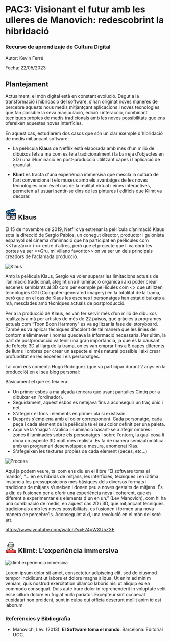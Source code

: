 

# PAC3: Visionant el futur amb les ulleres de Manovich: redescobrint la hibridació

### [](https://github.com/mgea/PEC3_Manovich_Reloaded#recurso-de-aprendizaje-de-cultura-digital)Recurso de aprendizaje de Cultura Digital

Autor: Kevin Ferré

Fecha:	22/05/2023

## [](https://github.com/mgea/PEC3_Manovich_Reloaded#planteamiento)Plantejament

Actualment, el món digital està en constant evolució. Degut a la transformació i hibridació del software, s'han originat noves maneres de percebre aquests nous medis mitjantçant aplicacions i noves tecnologies que fan possible la seva manipulació, edició i interacció, combinant tècniques pròpies de medis tradicionals amb les noves possibilitats que ens ofereixen aquestes noves interfícies.

En aquest cas, estudiarem dos casos que són un clar exemple d'hibridació de medis mitjançant software:

- La pel·lícula **Klaus** de Netflix està elaborada amb més d'un milió de dibuixos fets a mà com es feia tradicionalment i la barreja d'objectes en 3D i una il·luminació en post-producció utilitzant capes i l'aplicació de granulat.

- **Klimt** es tracta d'una experiència immersiva que mescla la cultura de l'art convencional i els museus amb els avantatges de les noves tecnologies com és el cas de la realitat virtual i eines interactives, permeten a l'usuari sentir-se dins de les pintures i edificis que Klimt va decorar. 



## [](https://github.com/mgea/PEC3_Manovich_Reloaded#re-descubriendo-la-hibridacion-caso-1) <img src="./video (1).png" width="35" height="35"> Klaus

El 15 de novembre de 2019, Netflix va estrenar la pel·lícula d’animació Klaus sota la direcció de Sergio Pablos, un conegut director, productor i guionista espanyol del cinema d’animació que ha participat en pel·lícules com <<Tarzán>> i <<Rio>> entre d’altres, però que el projecte que li va obrir les portes va ser <<Gru, mi villano favorito>> on va ser un dels principals creadors de l’aclamada producció. 

![Klaus](https://i.blogs.es/44c6b5/klaus-cartel/1366_2000.jpeg)
 
Amb la pel·lícula Klaus, Sergio va voler superar les limitacions actuals de l’animació tradicional, afegint una il·luminació orgànica i així poder crear escenes semblants al 3D com per exemple pel·lícules com <<Toy Story>> que utilitzen tecnologies CGI (Computer-generated imagery) en la totalitat de la trama, però que en el cas de Klaus les escenes i personatges han estat dibuixats a mà, mesclades amb tècniques actuals de postproducció. 

Per a la producció de Klaus, es van fer servir més d’un milió de dibuixos realitzats a mà per artistes de més de 22 països, que gràcies a programes actuals com “Toon Boon Harmony” es va agilitzar la fase del storyboard. També es va aplicar tècniques d’acolorit de tal manera que les línies del contorn s’eliminaven i només quedava la informació necessària. 
Per últim, la part de postproducció va tenir una gran importància, ja que és la causant de l’efecte 3D al llarg de la trama, on es van emprar fins a 8 capes diferents de llums i ombres per crear un aspecte el més natural possible i així crear profunditat en les escenes i els personatges. 

Tal com ens comenta Hugo Rodríguez (que va participar durant 2 anys en la producció) en el seu blog personal: 


Bàsicament el que es feia era:

* Un primer esbós a mà alçada (encara que usant pantalles Cintiq per a dibuixar en l'ordinador).
* Seguidament, aquest esbós es netejava fins a aconseguir un traç únic i net.
* S'afegeix el fons i elements en primer pla si existissin.
* Després s'emplena amb el color corresponent. Cada personatge, cada peça i cada element de la pel·lícula té el seu color definit per una paleta.
* Aquí ve la ‘màgia’: s'aplica il·luminació basant-se a afegir ombres i zones il·luminades sobre els personatges i sobre l'entorn, la qual cosa li dona un aspecte 3D molt més realista. Es fa de manera semiautomàtica amb  un programari desenvolupat a mesura, anomenat Klas.
* S'afegeixen les textures pròpies de cada element (peces, etc…)


![Process](https://www.hugorodriguez.com/blog/wp-content/uploads/2020/02/klaus_feature-1024x602.jpg)
 
Aquí ja podem veure, tal com ens diu en el llibre “El software toma el mando”,  “... en els híbrids de mitjans, les interfícies, tècniques i en última instància les pressuposicions més bàsiques dels diversos formats i tradicions de mitjans s'uneixen i donen peu a noves gestalts de mitjans. És a dir, es fusionen per a oferir una experiència nova i coherent, que és diferent a experimentar els elements d'un en un.” (Lev Manovich), com hi ha una combinació de medis, en aquest cas 2D i 3D, que mitjançant tècniques tradicionals amb les noves possibilitats, es fusionen i formen una nova manera de percebre’ls. Aconseguint així, una revolució en el món del setè art. 
 
https://www.youtube.com/watch?v=F74gWXU5ZXE



## [](https://github.com/mgea/PEC3_Manovich_Reloaded#re-descubriendo-la-hibridacion-caso-2) <img src="./realidad-virtual.png" width="35" height="35"> Klimt: L'experiència immersiva

![klimt experiencia inmersiva](https://www.neo2.com/wp-content/uploads/2021/04/KLIMT-la-experiencia-inmersiva-por-1.jpg)

Lorem ipsum dolor sit amet, consectetur adipiscing elit, sed do eiusmod tempor incididunt ut labore et dolore magna aliqua. Ut enim ad minim veniam, quis nostrud exercitation ullamco laboris nisi ut aliquip ex ea commodo consequat. Duis aute irure dolor in reprehenderit in voluptate velit esse cillum dolore eu fugiat nulla pariatur. Excepteur sint occaecat cupidatat non proident, sunt in culpa qui officia deserunt mollit anim id est laborum.

### [](https://github.com/mgea/PEC3_Manovich_Reloaded#referencias-y-bibliograf%C3%ADa)Referències y Bibliografia

-   Manovich, Lev. (2013).  **El Software toma el mando**. Barcelona: Editorial UOC.

<!--stackedit_data:
eyJoaXN0b3J5IjpbMTU5MzcyMDU0Nl19
-->

